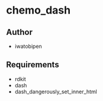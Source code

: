 # chemo_dash

## Author
- iwatobipen

## Requirements

- rdkit
- dash
- dash_dangerously_set_inner_html

